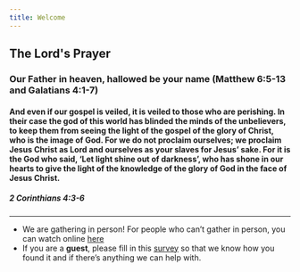 ```yaml
---
title: Welcome
---
```


## The Lord's Prayer
### Our Father in heaven, hallowed be your name (Matthew 6:5-13 and Galatians 4:1-7)


#### And even if our gospel is veiled, it is veiled to those who are perishing. In their case the god of this world has blinded the minds of the unbelievers, to keep them from seeing the light of the gospel of the glory of Christ, who is the image of God. For we do not proclaim ourselves; we proclaim Jesus Christ as Lord and ourselves as your slaves for Jesus’ sake. For it is the God who said, ‘Let light shine out of darkness’, who has shone in our hearts to give the light of the knowledge of the glory of God in the face of Jesus Christ. 


##### 2 Corinthians 4:3-6

---
- We are gathering in person! For people who can’t gather in person, you can watch online [here](https://stgeorgeshurstville.org.au/sunday-english-online)
- If you are a **guest**, please fill in this [survey](https://tinyurl.com/SGHACsurvey) so that we know how you found it and if there’s anything we can help with.
